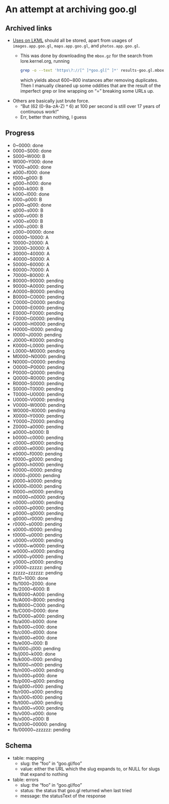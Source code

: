 # An attempt at archiving goo.gl

## Archived links

- [Uses on LKML](https://lore.kernel.org/all/?q=goo.gl%2F) should all be stored, apart from usages of `images.app.goo.gl`, `maps.app.goo.gl`, and `photos.app.goo.gl`.
  - This was done by downloading the `mbox.gz` for the search from lore.kernel.org, running
  
    ```sh
    grep -o --text 'https\?://[^ ]*goo.gl[^ ]*' results-goo.gl.mbox > instances
    ```
    
    which yields about 600~800 instances after removing duplicates. Then I manually cleaned up some oddities that are the result of the imperfect grep or line wrapping on “=” breaking some URLs up.
- Others are basically just brute force.
  - “But (62 (0-9a-zA-Z) ^ 6) at 100 per second is still over 17 years of continuous work!”
  - Err, better than nothing, I guess

## Progress

- 0~0000: done
- 0000~S000: done
- S000~W000: B
- W000~Y000: done
- Y000~a000: done
- a000~f000: done
- f000~g000: B
- g000~h000: done
- h000~k000: B
- k000~l000: done
- l000~p000: B
- p000~q000: done
- q000~s000: B
- s000~v000: B
- v000~x000: B
- x000~z000: B
- z000~00000: done
- 00000~10000: A
- 10000~20000: A
- 20000~30000: A
- 30000~40000: A
- 40000~50000: A
- 50000~60000: A
- 60000~70000: A
- 70000~80000: A
- 80000~90000: pending
- 90000~A0000: pending
- A0000~B0000: pending
- B0000~C0000: pending
- C0000~D0000: pending
- D0000~E0000: pending
- E0000~F0000: pending
- F0000~G0000: pending
- G0000~H0000: pending
- H0000~I0000: pending
- I0000~J0000: pending
- J0000~K0000: pending
- K0000~L0000: pending
- L0000~M0000: pending
- M0000~N0000: pending
- N0000~O0000: pending
- O0000~P0000: pending
- P0000~Q0000: pending
- Q0000~R0000: pending
- R0000~S0000: pending
- S0000~T0000: pending
- T0000~U0000: pending
- U0000~V0000: pending
- V0000~W0000: pending
- W0000~X0000: pending
- X0000~Y0000: pending
- Y0000~Z0000: pending
- Z0000~a0000: pending
- a0000~b0000: B
- b0000~c0000: pending
- c0000~d0000: pending
- d0000~e0000: pending
- e0000~f0000: pending
- f0000~g0000: pending
- g0000~h0000: pending
- h0000~i0000: pending
- i0000~j0000: pending
- j0000~k0000: pending
- k0000~l0000: pending
- l0000~m0000: pending
- m0000~n0000: pending
- n0000~o0000: pending
- o0000~p0000: pending
- p0000~q0000: pending
- q0000~r0000: pending
- r0000~s0000: pending
- s0000~t0000: pending
- t0000~u0000: pending
- u0000~v0000: pending
- v0000~w0000: pending
- w0000~x0000: pending
- x0000~y0000: pending
- y0000~z0000: pending
- z0000~zzzzz: pending
- zzzzz~zzzzzz: pending
- fb/0~1000: done
- fb/1000~2000: done
- fb/2000~6000: B
- fb/6000~A000: pending
- fb/A000~B000: pending
- fb/B000~C000: pending
- fb/C000~D000: done
- fb/D000~a000: pending
- fb/a000~b000: done
- fb/b000~c000: done
- fb/c000~d000: done
- fb/d000~e000: done
- fb/e000~i000: B
- fb/i000~j000: pending
- fb/j000~k000: done
- fb/k000~l000: pending
- fb/l000~n000: pending
- fb/n000~o000: pending
- fb/o000~p000: done
- fb/p000~q000: pending
- fb/q000~r000: pending
- fb/r000~s000: pending
- fb/s000~t000: pending
- fb/t000~u000: pending
- fb/u000~v000: pending
- fb/v000~x000: done
- fb/x000~z000: B
- fb/z000~00000: pending
- fb/00000~zzzzzz: pending

## Schema

- table: mapping
  - slug: the “foo” in “goo.gl/foo”
  - value: either the URL which the slug expands to, or NULL for slugs that expand to nothing
- table: errors
  - slug: the “foo” in “goo.gl/foo”
  - status: the status that goo.gl returned when last tried
  - message: the statusText of the response
